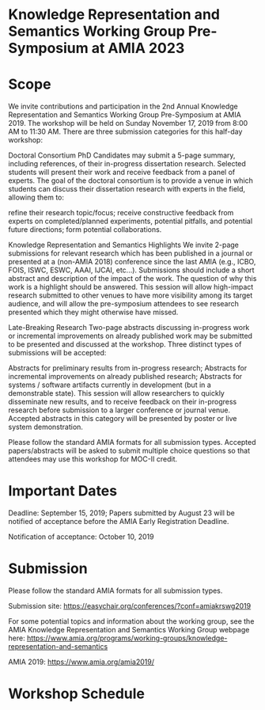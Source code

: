# Knowledge Representation and Semantics Working Group Pre-Symposium at AMIA 2023

# Scope

We invite contributions and participation in the 2nd Annual Knowledge Representation and Semantics Working Group Pre-Symposium at AMIA 2019. The workshop will be held on Sunday November 17, 2019 from 8:00 AM to 11:30 AM. There are three submission categories for this half-day workshop:


Doctoral Consortium
PhD Candidates may submit a 5-page summary, including references, of their in-progress dissertation research. Selected students will present their work and receive feedback from a panel of experts. The goal of the doctoral consortium is to provide a venue in which students can discuss their dissertation research with experts in the field, allowing them to:

refine their research topic/focus;
receive constructive feedback from experts on completed/planned experiments, potential pitfalls, and potential future directions;
form potential collaborations.

Knowledge Representation and Semantics Highlights
We invite 2-page submissions for relevant research which has been published in a journal or presented at a (non-AMIA 2018) conference since the last AMIA (e.g., ICBO, FOIS, ISWC, ESWC, AAAI, IJCAI, etc...). Submissions should include a short abstract and description of the impact of the work. The question of why this work is a highlight should be answered. This session will allow high-impact research submitted to other venues to have more visibility among its target audience, and will allow the pre-symposium attendees to see research presented which they might otherwise have missed.


Late-Breaking Research
Two-page abstracts discussing in-progress work or incremental improvements on already published work may be submitted to be presented and discussed at the workshop. Three distinct types of submissions will be accepted:

Abstracts for preliminary results from in-progress research;
Abstracts for incremental improvements on already published research;
Abstracts for systems / software artifacts currently in development (but in a demonstrable state). This session will allow researchers to quickly disseminate new results, and to receive feedback on their in-progress research before submission to a larger conference or journal venue. Accepted abstracts in this category will be presented by poster or live system demonstration.

Please follow the standard AMIA formats for all submission types. Accepted papers/abstracts will be asked to submit multiple choice questions so that attendees may use this workshop for MOC-II credit.



# Important Dates
Deadline: September 15, 2019; Papers submitted by August 23 will be notified of acceptance before the AMIA Early Registration Deadline.

Notification of acceptance: October 10, 2019


# Submission

Please follow the standard AMIA formats for all submission types.

Submission site: https://easychair.org/conferences/?conf=amiakrswg2019

For some potential topics and information about the working group, see the AMIA Knowledge Representation and Semantics Working Group webpage here: https://www.amia.org/programs/working-groups/knowledge-representation-and-semantics

AMIA 2019: https://www.amia.org/amia2019/



# Workshop Schedule

